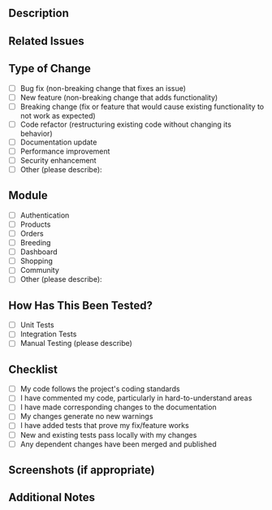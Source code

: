 ## Description
<!-- Provide a brief description of the changes introduced by this PR -->

## Related Issues
<!-- List any related issues using the format: "Fixes #123" or "Related to #123" -->

## Type of Change
<!-- Mark the appropriate option with an "x" -->
- [ ] Bug fix (non-breaking change that fixes an issue)
- [ ] New feature (non-breaking change that adds functionality)
- [ ] Breaking change (fix or feature that would cause existing functionality to not work as expected)
- [ ] Code refactor (restructuring existing code without changing its behavior)
- [ ] Documentation update
- [ ] Performance improvement
- [ ] Security enhancement
- [ ] Other (please describe):

## Module
<!-- Mark the appropriate option with an "x" -->
- [ ] Authentication
- [ ] Products
- [ ] Orders
- [ ] Breeding
- [ ] Dashboard
- [ ] Shopping
- [ ] Community
- [ ] Other (please describe):

## How Has This Been Tested?
<!-- Describe the tests you ran to verify your changes -->
- [ ] Unit Tests
- [ ] Integration Tests
- [ ] Manual Testing (please describe)

## Checklist
<!-- Mark all that apply with an "x" -->
- [ ] My code follows the project's coding standards
- [ ] I have commented my code, particularly in hard-to-understand areas
- [ ] I have made corresponding changes to the documentation
- [ ] My changes generate no new warnings
- [ ] I have added tests that prove my fix/feature works
- [ ] New and existing tests pass locally with my changes
- [ ] Any dependent changes have been merged and published

## Screenshots (if appropriate)
<!-- Add screenshots to help explain your changes -->

## Additional Notes
<!-- Add any other information about the PR here -->